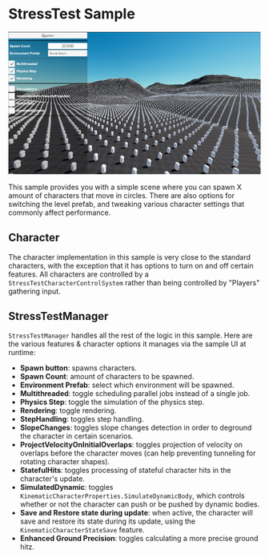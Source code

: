 
# StressTest Sample

![](../Images/stresstest_sample.png)

This sample provides you with a simple scene where you can spawn X amount of characters that move in circles. There are also options for switching the level prefab, and tweaking various character settings that commonly affect performance.


## Character

The character implementation in this sample is very close to the standard characters, with the exception that it has options to turn on and off certain features. All characters are controlled by a `StressTestCharacterControlSystem` rather than being controlled by "Players" gathering input.


## StressTestManager

`StressTestManager` handles all the rest of the logic in this sample. Here are the various features & character options it manages via the sample UI at runtime:
- **Spawn button**: spawns characters.
- **Spawn Count**: amount of characters to be spawned.
- **Environment Prefab**: select which environment will be spawned.
- **Multithreaded**: toggle scheduling parallel jobs instead of a single job.
- **Physics Step**: toggle the simulation of the physics step.
- **Rendering**: toggle rendering.
- **StepHandling**: toggles step handling.
- **SlopeChanges**: toggles slope changes detection in order to deground the character in certain scenarios.
- **ProjectVelocityOnInitialOverlaps**: toggles projection of velocity on overlaps before the character moves (can help preventing tunneling for rotating character shapes).
- **StatefulHits**: toggles processing of stateful character hits in the character's update.
- **SimulatedDynamic**: toggles `KinematicCharacterProperties.SimulateDynamicBody`, which controls whether or not the character can push or be pushed by dynamic bodies.
- **Save and Restore state during update**: when active, the character will save and restore its state during its update, using the `KinematicCharacterStateSave` feature.
- **Enhanced Ground Precision**: toggles calculating a more precise ground hitz.